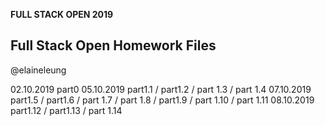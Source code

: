 **FULL STACK OPEN 2019**

## Full Stack Open Homework Files

@elaineleung

02.10.2019 part0
05.10.2019 part1.1 / part1.2 / part 1.3 / part 1.4
07.10.2019 part1.5 / part1.6 / part 1.7 / part 1.8 / part1.9 / part 1.10 / part 1.11
08.10.2019 part1.12 / part1.13 / part 1.14
